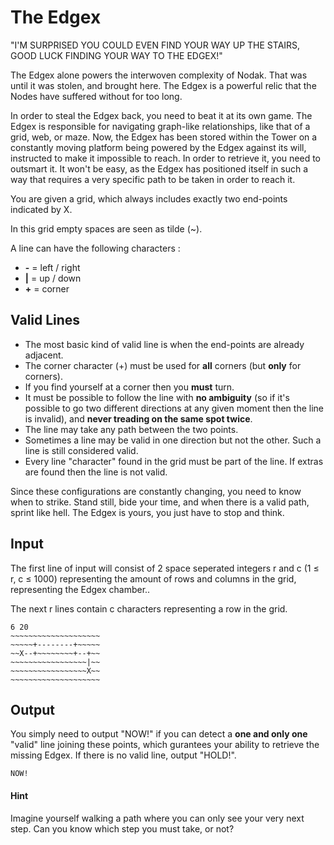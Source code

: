 # The Edgex

"I'M SURPRISED YOU COULD EVEN FIND YOUR WAY UP THE STAIRS, GOOD LUCK FINDING YOUR WAY TO THE EDGEX!"

The Edgex alone powers the interwoven complexity of Nodak. That was until it was stolen, and brought here. The Edgex is a powerful relic that the Nodes have suffered without for too long.

In order to steal the Edgex back, you need to beat it at its own game. The Edgex is responsible for navigating graph-like relationships, like that of a grid, web, or maze. Now, the Edgex has been stored within the Tower on a constantly moving platform being powered by the Edgex against its will, instructed to make it impossible to reach. In order to retrieve it, you need to outsmart it. It won't be easy, as the Edgex has positioned itself in such a way that requires a very specific path to be taken in order to reach it.

You are given a grid, which always includes exactly two end-points indicated by X.

In this grid empty spaces are seen as tilde (~).

A line can have the following characters :
- __\-__ = left / right
- __|__ = up / down
- __+__ = corner

## Valid Lines
- The most basic kind of valid line is when the end-points are already adjacent.
- The corner character (+) must be used for __all__ corners (but __only__ for corners).
- If you find yourself at a corner then you __must__ turn.
- It must be possible to follow the line with __no ambiguity__ (so if it's possible to go two different directions at any given moment then the line is invalid), and __never treading on the same spot twice__.
- The line may take any path between the two points.
- Sometimes a line may be valid in one direction but not the other. Such a line is still considered valid.
- Every line "character" found in the grid must be part of the line. If extras are found then the line is not valid.

Since these configurations are constantly changing, you need to know when to strike. Stand still, bide your time, and when there is a valid path, sprint like hell. The Edgex is yours, you just have to stop and think.


## Input 

The first line of input will consist of 2 space seperated integers r and c (1 ≤ r, c ≤ 1000) representing the amount of rows and columns in the grid, representing the Edgex chamber..

The next r lines contain c characters representing a row in the grid.

```
6 20
~~~~~~~~~~~~~~~~~~~~
~~~~~+--------+~~~~~
~~X--+~~~~~~~~+--+~~
~~~~~~~~~~~~~~~~~|~~
~~~~~~~~~~~~~~~~~X~~
~~~~~~~~~~~~~~~~~~~~
```

## Output

You simply need to output "NOW!" if you can detect a __one and only one__ "valid" line joining these points, which gurantees your ability to retrieve the missing Edgex. If there is no valid line, output "HOLD!".

```
NOW!
```

#### Hint

Imagine yourself walking a path where you can only see your very next step. Can you know which step you must take, or not?